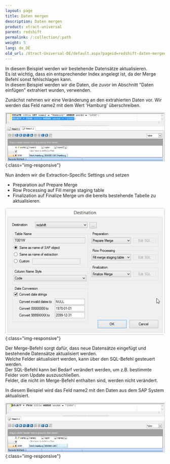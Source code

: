 ```yaml
---
layout: page
title: Daten mergen
description: Daten mergen
product: xtract-universal
parent: redshift
permalink: /:collection/:path
weight: 5
lang: de_DE
old_url: /Xtract-Universal-DE/default.aspx?pageid=redshift-daten-mergen
---
```


In diesem Beispiel werden wir bestehende Datensätze aktualisieren.<br>
Es ist wichtig, dass ein entsprechender Index angelegt ist, da der Merge Befehl sonst fehlschlagen kann.<br>
In diesem Beispiel werden wir die Daten, die zuvor im Abschnitt "Daten einfügen" extrahiert wurden, verwenden.

Zunächst nehmen wir eine Veränderung an den extrahierten Daten vor. Wir werden das Feld name2 mit dem Wert 'Hamburg' überschreiben.

![RS-Merge-After-Update](/img/content/RS-Merge-After-Update.png){:class="img-responsive"}

Nun ändern wir die Extraction-Specific Settings und setzen
- Preparation auf Prepare Merge
- Row Processing auf Fill merge staging table
- Finalization auf Finalize Merge
um die bereits bestehende Tabelle zu aktualisieren.

![XU_redshift_merge](/img/content/XU_redshift_merge.jpg){:class="img-responsive"}

Der Merge-Befehl sorgt dafür, dass neue Datensätze eingefügt und bestehende Datensätze aktualisiert werden.<br>
Welche Felder aktualisiert werden, kann über den SQL-Befehl gesteuert werden.<br>
Der SQL-Befehl kann bei Bedarf verändert werden, um z.B. bestimmte Felder vom Update auszuschließen.<br>
Felder, die nicht im Merge-Befehl enthalten sind, werden nicht verändert.

In diesem Beispiel wird das Feld name2 mit den Daten aus dem SAP System aktualisiert.

![RS-Merge-Result](/img/content/RS-Merge-Result.png){:class="img-responsive"}

